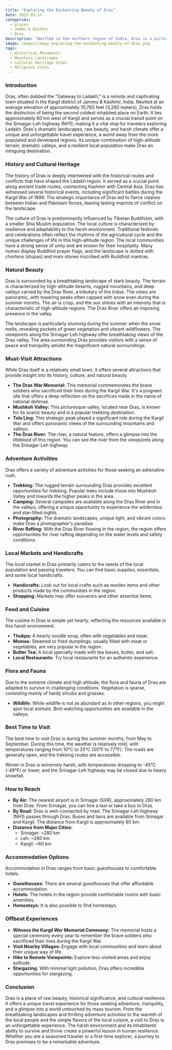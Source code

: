```yaml
---
title: "Exploring the Enchanting Beauty of Dras"
date: 2025-03-13
categories:
  - places
  - Jammu & Kashmir
  - Dras
description: "Nestled in the northern region of India, Dras is a picturesque town known as 'Little Switzerland' due to its stunning mountainous landscapes. Situated near the Indo-Tibetan border, it holds historical significance as an ancient trade route. The town offers breathtaking views of the Zanskar and Suru valleys, making it a haven for adventure enthusiasts. Trekkers flock to the area to explore these valleys, adding to Dras' charm as a blend of nature and history."
image: images/image_exploring-the-enchanting-beauty-of-dras.png
tags: 
  - Historical Monuments
  - Mountain Landscapes
  - Cultural Heritage Sites
  - Religious Sites
---
```



### **Introduction**

Dras, often dubbed the "Gateway to Ladakh," is a remote and captivating town situated in the Kargil district of Jammu & Kashmir, India. Nestled at an average elevation of approximately 10,760 feet (3,280 meters), Dras holds the distinction of being the second coldest inhabited place on Earth. It lies approximately 60 km west of Kargil and serves as a crucial transit point on the Srinagar-Leh highway (NH1), making it a vital stop for travelers exploring Ladakh. Dras's dramatic landscapes, raw beauty, and harsh climate offer a unique and unforgettable travel experience, a world away from the more populated and developed regions. Its unique combination of high-altitude terrain, dramatic valleys, and a resilient local population make Dras an intriguing destination.

### **History and Cultural Heritage**

The history of Dras is deeply intertwined with the historical routes and conflicts that have shaped the Ladakh region. It served as a crucial point along ancient trade routes, connecting Kashmir with Central Asia. Dras has witnessed several historical events, including significant battles during the Kargil War of 1999. The strategic importance of Dras led to fierce clashes between Indian and Pakistani forces, leaving lasting imprints of conflict on the landscape.

The culture of Dras is predominantly influenced by Tibetan Buddhism, with a smaller Shia Muslim population. The local culture is characterized by resilience and adaptability to the harsh environment. Traditional festivals and celebrations often reflect the rhythms of the agricultural cycle and the unique challenges of life in this high-altitude region. The local communities have a strong sense of unity and are known for their hospitality. Many homes display Buddhist prayer flags, and the landscape is dotted with chortens (stupas) and mani stones inscribed with Buddhist mantras.

### **Natural Beauty**

Dras is surrounded by a breathtaking landscape of stark beauty. The terrain is characterized by high-altitude deserts, rugged mountains, and deep valleys carved by the Dras River, a tributary of the Indus. The views are panoramic, with towering peaks often capped with snow even during the summer months. The air is crisp, and the sun shines with an intensity that is characteristic of high-altitude regions. The Dras River offers an imposing presence in the valley.

The landscape is particularly stunning during the summer when the snow melts, revealing pockets of green vegetation and vibrant wildflowers. The viewpoints along the Srinagar-Leh highway offer breathtaking views of the Dras valley. The area surrounding Dras provides visitors with a sense of peace and tranquility amidst the magnificent natural surroundings.



### **Must-Visit Attractions**

While Dras itself is a relatively small town, it offers several attractions that provide insight into its history, culture, and natural beauty.

*   **The Dras War Memorial:** This memorial commemorates the brave soldiers who sacrificed their lives during the Kargil War.  It's a poignant site that offers a deep reflection on the sacrifices made in the name of national defense.
*   **Mushkoh Valley:** This picturesque valley, located near Dras, is known for its scenic beauty and is a popular trekking destination. 
*   **Tolo Ling:** This strategic peak played a significant role during the Kargil War and offers panoramic views of the surrounding mountains and valleys.
*   **The Dras River:** The river, a natural feature, offers a glimpse into the lifeblood of this region. You can see the river from the viewpoints along the Srinagar-Leh highway.

### **Adventure Activities**

Dras offers a variety of adventure activities for those seeking an adrenaline rush.

*   **Trekking:** The rugged terrain surrounding Dras provides excellent opportunities for trekking. Popular treks include those into Mushkoh Valley and towards the higher peaks in the area.
*   **Camping:** Several campsites are available along the Dras River and in the valleys, offering a unique opportunity to experience the wilderness and star-filled nights.
*   **Photography:** The dramatic landscapes, unique light, and vibrant colors make Dras a photographer's paradise.
*   **River Rafting:** With the Dras River flowing in the region, the region offers opportunities for river rafting depending on the water levels and safety conditions.

### **Local Markets and Handicrafts**

The local market in Dras primarily caters to the needs of the local population and passing travelers. You can find basic supplies, essentials, and some local handicrafts.

*   **Handicrafts:** Look out for local crafts such as woolen items and other products made by the communities in the region.
*   **Shopping:** Markets may offer souvenirs and other essential items.

### **Food and Cuisine**

The cuisine in Dras is simple yet hearty, reflecting the resources available in this harsh environment.

*   **Thukpa:** A hearty noodle soup, often with vegetables and meat.
*   **Momos:** Steamed or fried dumplings, usually filled with meat or vegetables, are very popular in the region.
*   **Butter Tea:** A local specialty made with tea leaves, butter, and salt.
*   **Local Restaurants:** Try local restaurants for an authentic experience.

### **Flora and Fauna**

Due to the extreme climate and high altitude, the flora and fauna of Dras are adapted to survive in challenging conditions. Vegetation is sparse, consisting mainly of hardy shrubs and grasses.

*   **Wildlife:** While wildlife is not as abundant as in other regions, you might spot local animals. Bird-watching opportunities are available in the valleys.

### **Best Time to Visit**

The best time to visit Dras is during the summer months, from May to September. During this time, the weather is relatively mild, with temperatures ranging from 10°C to 25°C (50°F to 77°F). The roads are generally open, and the trekking routes are accessible.

Winter in Dras is extremely harsh, with temperatures dropping to -45°C (-49°F) or lower, and the Srinagar-Leh highway may be closed due to heavy snowfall.

### **How to Reach**

*   **By Air:** The nearest airport is in Srinagar (SXR), approximately 280 km from Dras. From Srinagar, you can hire a taxi or take a bus to Dras.
*   **By Road:** Dras is well-connected by road. The Srinagar-Leh highway (NH1) passes through Dras. Buses and taxis are available from Srinagar and Kargil. The distance from Kargil is approximately 60 km.
*   **Distance from Major Cities:**
    *   Srinagar: ~280 km
    *   Leh: ~280 km
    *   Kargil: ~60 km

### **Accommodation Options**

Accommodation in Dras ranges from basic guesthouses to comfortable hotels.

*   **Guesthouses:** There are several guesthouses that offer affordable accommodation.
*   **Hotels:** The hotels in the region provide comfortable rooms with basic amenities.
*   **Homestays:** It is also possible to find homestays.

### **Offbeat Experiences**

*   **Witness the Kargil War Memorial Ceremony:** The memorial hosts a special ceremony every year to remember the brave soldiers who sacrificed their lives during the Kargil War.
*   **Visit Nearby Villages:** Engage with local communities and learn about their unique way of life.
*   **Hike to Remote Viewpoints:** Explore less-visited areas and enjoy solitude.
*   **Stargazing:** With minimal light pollution, Dras offers incredible opportunities for stargazing.

### **Conclusion**

Dras is a place of raw beauty, historical significance, and cultural resilience. It offers a unique travel experience for those seeking adventure, tranquility, and a glimpse into a world untouched by mass tourism. From the breathtaking landscapes and thrilling adventure activities to the warmth of the local people and the simple flavors of the local cuisine, a visit to Dras is an unforgettable experience. The harsh environment and its inhabitants’ ability to survive and thrive create a powerful lesson in human resilience. Whether you are a seasoned traveler or a first-time explorer, a journey to Dras promises to be a remarkable adventure.


